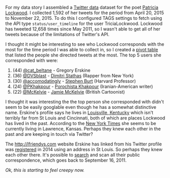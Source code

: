 For my data story I assembled a [Twitter data](https://docs.google.com/spreadsheets/d/1pFjo7Dot9GBaAbJ1LPAfgTnuBENZDOH1PGs9xDQfqYY/edit#gid=8743918&vpid=A2) dataset for the poet [Patricia Lockwood](https://twitter.com/TriciaLockwood). I collected 1,592 of her tweets for the period from April 20, 2015 to November 22, 2015. To do this I configured TAGS settings to fetch using the API type `status/user_timeline` for the user TriciaLockwood. Lockwood has tweeted 12,658 times since May 2011, so I wasn't able to get all of her tweets because of the limitations of Twitter's API.

I thought it might be interesting to see who Lockwood corresponds with the most for the time period I was able to collect in, so I created a [pivot table](https://docs.google.com/spreadsheets/d/1pFjo7Dot9GBaAbJ1LPAfgTnuBENZDOH1PGs9xDQfqYY/edit#gid=2056103132&vpid=A1) that listed the people she directed tweets at the most. The top 5 users she corresponded with were:

1. (44) [@cat_beltane](https://twitter.com/cat_beltane) - Gregory Erskine
2. (36) [@DVSblast](https://twitter.com/DVSblast) - [Dimitri Stathas](http://firstwefeast.com/eat/insomniacs-guide-manhattan-dvs/) (Rapper from New York)
3. (30) [@accomodatingly](https://twitter.com/accommodatingly) - [Stephen Burt](https://en.wikipedia.org/wiki/Stephen_Burt) (Harvard Professor)
4. (24) [@PKhakpour](https://twitter.com/PKhakpour) - [Porochista Khakpour](https://en.wikipedia.org/wiki/Porochista_Khakpour) (Iranian-American writer)
5. (22) [@McKelvie](https://twitter.com/McKelvie) - [Jamie McKelvie](https://en.wikipedia.org/wiki/Jamie_McKelvie) (British Cartoonist)

I thought it was interesting the the top person she corresponded with didn't seem to be easily googlable even though he has a somewhat distinctive name.  Erskine's profile says he lives in [Louisville, Kentucky](https://www.google.com/maps/place/Louisville,+KY/@38.1884721,-85.9569564,10z) which isn't terribly far from St Louis and Cincinnati, both of which are places Lockwood has lived in the past.  According to the [New York Times](http://www.nytimes.com/2014/06/01/magazine/the-smutty-metaphor-queen-of-lawrence-kansas.html) she seems to be currently living in Lawrence, Kansas. Perhaps they knew each other in the past and are keeping in touch via Twitter?

The http://lfriendys.com website Erskine has linked from his Twitter profile was [registered](http://whois.domaintools.com/lilfriendys.com) in 2014 using an address in St Louis. So perhaps they knew each other there. It's possible to [search](https://twitter.com/search?q=cat_beltane+tricialockwood) and scan all their public correspondence, which goes back to September 16, 2011.

*Ok, this is starting to feel creepy now.*




